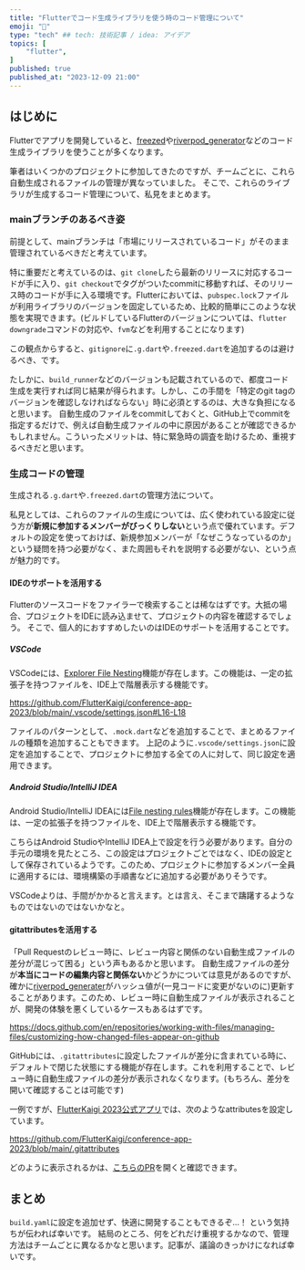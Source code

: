 ```yaml
---
title: "Flutterでコード生成ライブラリを使う時のコード管理について"
emoji: "🏃"
type: "tech" ## tech: 技術記事 / idea: アイデア
topics: [
    "flutter",
]
published: true
published_at: "2023-12-09 21:00"
---
```


## はじめに

Flutterでアプリを開発していると、[freezed](https://pub.dev/packages/freezed)や[riverpod_generator](https://pub.dev/packages/riverpod_generator)などのコード生成ライブラリを使うことが多くなります。

筆者はいくつかのプロジェクトに参加してきたのですが、チームごとに、これら自動生成されるファイルの管理が異なっていました。
そこで、これらのライブラリが生成するコード管理について、私見をまとめます。

### mainブランチのあるべき姿

前提として、mainブランチは「市場にリリースされているコード」がそのまま管理されているべきだと考えています。

特に重要だと考えているのは、`git clone`したら最新のリリースに対応するコードが手に入り、`git checkout`でタグがついたcommitに移動すれば、そのリリース時のコードが手に入る環境です。Flutterにおいては、`pubspec.lock`ファイルが利用ライブラリのバージョンを固定しているため、比較的簡単にこのような状態を実現できます。(ビルドしているFlutterのバージョンについては、`flutter downgrade`コマンドの対応や、`fvm`などを利用することになります)

この観点からすると、`gitignore`に`.g.dart`や`.freezed.dart`を追加するのは避けるべき、です。

たしかに、`build_runner`などのバージョンも記載されているので、都度コード生成を実行すれば同じ結果が得られます。しかし、この手間を「特定のgit tagのバージョンを確認しなければならない」時に必須とするのは、大きな負担になると思います。
自動生成のファイルをcommitしておくと、GitHub上でcommitを指定するだけで、例えば自動生成ファイルの中に原因があることが確認できるかもしれません。こういったメリットは、特に緊急時の調査を助けるため、重視するべきだと思います。

### 生成コードの管理

生成される`.g.dart`や`.freezed.dart`の管理方法について。

私見としては、これらのファイルの生成については、広く使われている設定に従う方が**新規に参加するメンバーがびっくりしない**という点で優れています。デフォルトの設定を使っておけば、新規参加メンバーが「なぜこうなっているのか」という疑問を持つ必要がなく、また周囲もそれを説明する必要がない、という点が魅力的です。

#### IDEのサポートを活用する

Flutterのソースコードをファイラーで検索することは稀なはずです。大抵の場合、プロジェクトをIDEに読み込ませて、プロジェクトの内容を確認するでしょう。
そこで、個人的におすすめしたいのはIDEのサポートを活用することです。

##### VSCode

VSCodeには、[Explorer File Nesting](https://code.visualstudio.com/updates/v1_67#_explorer-file-nesting)機能が存在します。この機能は、一定の拡張子を持つファイルを、IDE上で階層表示する機能です。

https://github.com/FlutterKaigi/conference-app-2023/blob/main/.vscode/settings.json#L16-L18

ファイルのパターンとして、`.mock.dart`などを追加することで、まとめるファイルの種類を追加することもできます。
上記のように`.vscode/settings.json`に設定を追加することで、プロジェクトに参加する全ての人に対して、同じ設定を適用できます。

##### Android Studio/IntelliJ IDEA

Android Studio/IntelliJ IDEAには[File nesting rules](https://www.jetbrains.com/help/idea/file-nesting-dialog.html)機能が存在します。この機能は、一定の拡張子を持つファイルを、IDE上で階層表示する機能です。

こちらはAndroid StudioやIntelliJ IDEA上で設定を行う必要があります。自分の手元の環境を見たところ、この設定はプロジェクトごとではなく、IDEの設定として保存されているようです。このため、プロジェクトに参加するメンバー全員に適用するには、環境構築の手順書などに追加する必要がありそうです。

VSCodeよりは、手間がかかると言えます。とは言え、そこまで躊躇するようなものではないのではないかなと。

#### gitattributesを活用する

「Pull Requestのレビュー時に、レビュー内容と関係のない自動生成ファイルの差分が混じって困る」という声もあるかと思います。
自動生成ファイルの差分が**本当にコードの編集内容と関係ない**かどうかについては意見があるのですが、確かに[riverpod_generater](https://pub.dev/packages/riverpod_generator)がハッシュ値が(一見コードに変更がないのに)更新することがあります。このため、レビュー時に自動生成ファイルが表示されることが、開発の体験を悪くしているケースもあるはずです。

https://docs.github.com/en/repositories/working-with-files/managing-files/customizing-how-changed-files-appear-on-github

GitHubには、`.gitattributes`に設定したファイルが差分に含まれている時に、デフォルトで閉じた状態にする機能が存在します。これを利用することで、レビュー時に自動生成ファイルの差分が表示されなくなります。(もちろん、差分を開いて確認することは可能です)

一例ですが、[FlutterKaigi 2023公式アプリ](https://github.com/FlutterKaigi/conference-app-2023)では、次のようなattributesを設定しています。

https://github.com/FlutterKaigi/conference-app-2023/blob/main/.gitattributes

どのように表示されるかは、[こちらのPR](https://github.com/FlutterKaigi/conference-app-2023/pull/218/files)を開くと確認できます。

## まとめ

`build.yaml`に設定を追加せず、快適に開発することもできるぞ…！ という気持ちが伝われば幸いです。
結局のところ、何をどれだけ重視するかなので、管理方法はチームごとに異なるかなと思います。記事が、議論のきっかけになれば幸いです。
